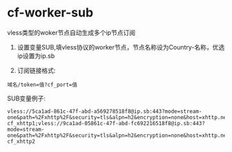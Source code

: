 # cf-worker-sub

vless类型的woker节点自动生成多个ip节点订阅

1. 设置变量SUB,填vless协议的worker节点，节点名称设为Country-名称，优选ip设置为ip.sb


2. 订阅链接格式:
```
域名/token=值?cf_port=值
```

SUB变量例子:
```
vless://5ca1ad-861c-47f-abd-a569278518f8@ip.sb:443?mode=stream-one&path=%2Fxhttp%2F&security=tls&alpn=h2&encryption=none&host=xhttp.nez.com&fp=chrome&type=xhttp&sni=xhttp.nez.com#Country-cf_xhttp1;vless://9ca1ad-05861c-47f-abd-fc692216518f8@ip.sb:443?mode=stream-one&path=%2Fxhttp%2F&security=tls&alpn=h2&encryption=none&host=xhttp.nez.com&fp=chrome&type=xhttp&sni=xhttp.nez.com#Country-cf_xhttp2
```

